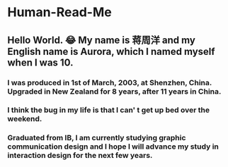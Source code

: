# Human-Read-Me

## **Hello World.** :joy: My name is 蒋周洋 and my English name is Aurora, which I named myself when I was 10. 
### I was produced in 1st of March, 2003, at Shenzhen, China. Upgraded in New Zealand for 8 years, after 11 years in China. 
### I think the bug in my life is that I can' t get up bed over the weekend.
### Graduated from IB, I am currently studying graphic communication design and I hope I will advance my study in interaction design for the next few years.
